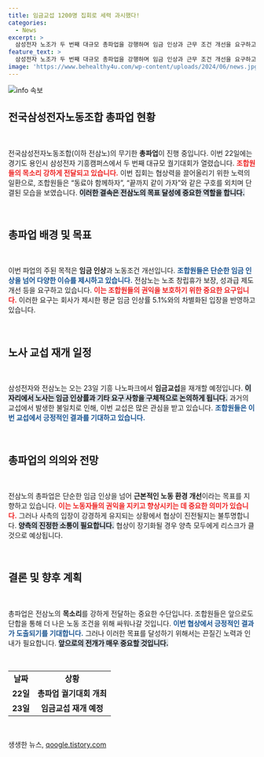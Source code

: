 ```yaml
---
title: 임금교섭 1200명 집회로 세력 과시했다!
categories:
  - News
excerpt: >
  삼성전자 노조가 두 번째 대규모 총파업을 강행하며 임금 인상과 근무 조건 개선을 요구하고 있습니다. 오는 23일, 중요한 교섭 재개를 앞두고 조합원들은 단결된 목소리를 높이고 있습니다. 파업의 결과는 삼성의 미래에 큰 영향을 미칠 것으로 보입니다.
feature_text: >
  삼성전자 노조가 두 번째 대규모 총파업을 강행하며 임금 인상과 근무 조건 개선을 요구하고 있습니다. 오는 23일, 중요한 교섭 재개를 앞두고 조합원들은 단결된 목소리를 높이고 있습니다. 파업의 결과는 삼성의 미래에 큰 영향을 미칠 것으로 보입니다.
image: 'https://www.behealthy4u.com/wp-content/uploads/2024/06/news.jpg'
---
```


<p><img src="https://www.behealthy4u.com/wp-content/uploads/2024/06/news.jpg" alt="info 속보" /></p>

<h2 data-ke-size="size26">전국삼성전자노동조합 총파업 현황</h2>

<p data-ke-size="size16">&nbsp;</p>

<p>전국삼성전자노동조합(이하 전삼노)의 무기한 <b>총파업</b>이 진행 중입니다. 이번 22일에는 경기도 용인시 삼성전자 기흥캠퍼스에서 두 번째 대규모 궐기대회가 열렸습니다. <b><span style="color: #ee2323;">조합원들의 목소리 강하게 전달되고 있습니다.</span></b> 이번 집회는 협상력을 끌어올리기 위한 노력의 일환으로, 조합원들은 “동료야 함께하자”, “끝까지 같이 가자”와 같은 구호를 외치며 단결된 모습을 보였습니다. <b><span style="background-color: #21538527;">이러한 결속은 전삼노의 목표 달성에 중요한 역할을 합니다.</span></b></p>

<p data-ke-size="size16">&nbsp;</p>

<h2 data-ke-size="size26">총파업 배경 및 목표</h2>

<p data-ke-size="size16">&nbsp;</p>

<p>이번 파업의 주된 목적은 <b>임금 인상</b>과 노동조건 개선입니다. <b><span style="color: #1a5490;">조합원들은 단순한 임금 인상을 넘어 다양한 이슈를 제시하고 있습니다.</span></b> 전삼노는 노조 창립휴가 보장, 성과급 제도 개선 등을 요구하고 있습니다. <b><span style="color: #ee2323;">이는 조합원들의 권익을 보호하기 위한 중요한 요구입니다.</span></b> 이러한 요구는 회사가 제시한 평균 임금 인상률 5.1%와의 차별화된 입장을 반영하고 있습니다.</p>

<p data-ke-size="size16">&nbsp;</p>

<h2 data-ke-size="size26">노사 교섭 재개 일정</h2>

<p data-ke-size="size16">&nbsp;</p>

<p>삼성전자와 전삼노는 오는 23일 기흥 나노파크에서 <b>임금교섭</b>을 재개할 예정입니다. <b><span style="background-color: #21538527;">이 자리에서 노사는 임금 인상률과 기타 요구 사항을 구체적으로 논의하게 됩니다.</span></b> 과거의 교섭에서 발생한 불일치로 인해, 이번 교섭은 많은 관심을 받고 있습니다. <b><span style="color: #1a5490;">조합원들은 이번 교섭에서 긍정적인 결과를 기대하고 있습니다.</span></b></p>

<p data-ke-size="size16">&nbsp;</p>

<h2 data-ke-size="size26">총파업의 의의와 전망</h2>

<p data-ke-size="size16">&nbsp;</p>

<p>전삼노의 총파업은 단순한 임금 인상을 넘어 <b>근본적인 노동 환경 개선</b>이라는 목표를 지향하고 있습니다. <b><span style="color: #ee2323;">이는 노동자들의 권익을 지키고 향상시키는 데 중요한 의미가 있습니다.</span></b> 그러나 사측의 입장이 강경하게 유지되는 상황에서 협상이 진전될지는 불투명합니다. <b><span style="background-color: #21538527;">양측의 진정한 소통이 필요합니다.</span></b> 협상이 장기화될 경우 양측 모두에게 리스크가 클 것으로 예상됩니다.</p>

<p data-ke-size="size16">&nbsp;</p>

<h2 data-ke-size="size26">결론 및 향후 계획</h2>

<p data-ke-size="size16">&nbsp;</p>

<p>총파업은 전삼노의 <b>목소리</b>를 강하게 전달하는 중요한 수단입니다. 조합원들은 앞으로도 단합을 통해 더 나은 노동 조건을 위해 싸워나갈 것입니다. <b><span style="color: #1a5490;">이번 협상에서 긍정적인 결과가 도출되기를 기대합니다.</span></b> 그러나 이러한 목표를 달성하기 위해서는 끈질긴 노력과 인내가 필요합니다. <b><span style="background-color: #21538527;">앞으로의 전개가 매우 중요할 것입니다.</span></b></p>

<p data-ke-size="size16">&nbsp;</p> 

<table style="width: 100%; border-collapse: collapse;">
    <tr>
        <td style="text-align: center; height: 17px;"><b>날짜</b></td>
        <td style="text-align: center; height: 17px;"><b>상황</b></td>
    </tr>
    <tr>
        <td style="text-align: center; height: 17px;"><b>22일</b></td>
        <td style="text-align: center; height: 17px;"><b>총파업 궐기대회 개최</b></td>
    </tr>
    <tr>
        <td style="text-align: center; height: 17px;"><b>23일</b></td>
        <td style="text-align: center; height: 17px;"><b>임금교섭 재개 예정</b></td>
    </tr>
</table>

<p data-ke-size="size16">&nbsp;</p>
생생한 뉴스, <a href="https://qoogle.tistory.com" rel="dofollow">qoogle.tistory.com</a>


